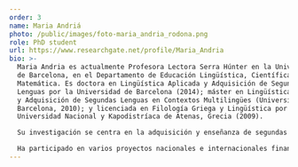 ```yaml
---
order: 3
name: Maria Andriá
photo: /public/images/foto-maria_andria_rodona.png
role: PhD student
url: https://www.researchgate.net/profile/Maria_Andria
bio: >-
  Maria Andria es actualmente Profesora Lectora Serra Húnter en la Universidad
  de Barcelona, en el Departamento de Educación Lingüística, Científica y
  Matemática. Es doctora en Lingüística Aplicada y Adquisición de Segundas
  Lenguas por la Universidad de Barcelona (2014); máster en Lingüística Aplicada
  y Adquisición de Segundas Lenguas en Contextos Multilingües (Universidad de
  Barcelona, 2010); y licenciada en Filología Griega y Lingüística por la
  Universidad Nacional y Kapodistríaca de Atenas, Grecia (2009).

  Su investigación se centra en la adquisición y enseñanza de segundas lenguas/lenguas extranjeras (L2), la influencia interlingüística, el contexto de aprendizaje (lengua extranjera versus segunda lengua y estancias en el extranjero), la pragmática en L2, las diferencias individuales (motivación), el aprendizaje de idiomas asistido por dispositivos móviles (MALL) y la formación del profesorado.

  Ha participado en varios proyectos nacionales e internacionales financiados sobre adquisición y enseñanza de lenguas extranjeras. También está activamente involucrada en la formación y el desarrollo profesional de docentes de idiomas en formación y en ejercicio.
---
```

